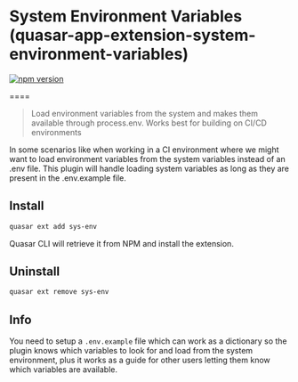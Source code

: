 # System Environment Variables (quasar-app-extension-system-environment-variables)

[![npm version](https://badge.fury.io/js/quasar-app-extension-sys-env.svg)](https://badge.fury.io/js/quasar-app-extension-sys-env)

====
> Load environment variables from the system and makes them available through process.env. Works best for building on CI/CD environments

In some scenarios like when working in a CI environment where we might want to load environment variables from the system variables instead of an .env file. This plugin will handle loading system variables as long as they are present in the .env.example file.


## Install

```bash
quasar ext add sys-env
```

Quasar CLI will retrieve it from NPM and install the extension.

## Uninstall

```bash
quasar ext remove sys-env
```

## Info

You need to setup a `.env.example` file which can work as a dictionary so the plugin knows which variables to look for and load from the system environment, plus it works as a guide for other users letting them know which variables are available.
